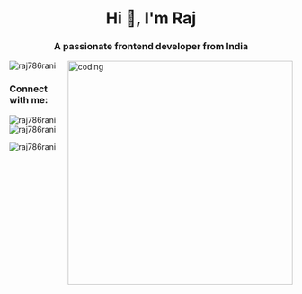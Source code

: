 <h1 align="center">Hi 👋, I'm Raj</h1>
<h3 align="center">A passionate frontend developer from India</h3>

<img align="right" alt="coding" width="400" src="https://giphy.com/gifs/dommespace-domme-space-programador-qgQUggAC3Pfv687qPC">

<p align="left"> <img src="https://komarev.com/ghpvc/?username=raj786rani&label=Profile%20views&color=0e75b6&style=flat" alt="raj786rani" /> </p>

<h3 align="left">Connect with me:</h3>
<p align="left">
</p>

<p><img align="left" src="https://github-readme-stats.vercel.app/api/top-langs?username=raj786rani&show_icons=true&locale=en&layout=compact" alt="raj786rani" /></p>

<p>&nbsp;<img align="center" src="https://github-readme-stats.vercel.app/api?username=raj786rani&show_icons=true&locale=en" alt="raj786rani" /></p>

<p><img align="center" src="https://github-readme-streak-stats.herokuapp.com/?user=raj786rani&" alt="raj786rani" /></p>
